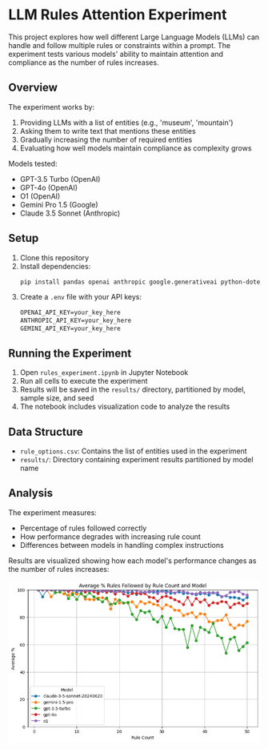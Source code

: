 # LLM Rules Attention Experiment

This project explores how well different Large Language Models (LLMs) can handle and follow multiple rules or constraints within a prompt. The experiment tests various models' ability to maintain attention and compliance as the number of rules increases.

## Overview

The experiment works by:
1. Providing LLMs with a list of entities (e.g., 'museum', 'mountain')
2. Asking them to write text that mentions these entities
3. Gradually increasing the number of required entities
4. Evaluating how well models maintain compliance as complexity grows

Models tested:
- GPT-3.5 Turbo (OpenAI)
- GPT-4o (OpenAI)
- O1 (OpenAI)
- Gemini Pro 1.5 (Google)
- Claude 3.5 Sonnet (Anthropic)

## Setup

1. Clone this repository
2. Install dependencies:
   ```bash
   pip install pandas openai anthropic google.generativeai python-dotenv
   ```
3. Create a `.env` file with your API keys:
   ```
   OPENAI_API_KEY=your_key_here
   ANTHROPIC_API_KEY=your_key_here
   GEMINI_API_KEY=your_key_here
   ```

## Running the Experiment

1. Open `rules_experiment.ipynb` in Jupyter Notebook
2. Run all cells to execute the experiment
3. Results will be saved in the `results/` directory, partitioned by model, sample size, and seed
4. The notebook includes visualization code to analyze the results

## Data Structure

- `rule_options.csv`: Contains the list of entities used in the experiment
- `results/`: Directory containing experiment results partitioned by model name

## Analysis

The experiment measures:
- Percentage of rules followed correctly
- How performance degrades with increasing rule count
- Differences between models in handling complex instructions

Results are visualized showing how each model's performance changes as the number of rules increases:

![Model Performance Chart](chart.png)